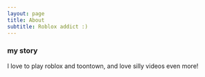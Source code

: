 ```yaml
---
layout: page
title: About
subtitle: Roblox addict :)
---
```


### my story

I love to play roblox and toontown, and love silly videos even more!
